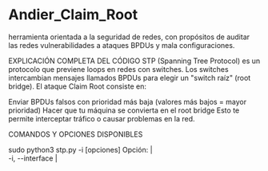 # Andier_Claim_Root
herramienta orientada a la seguridad de redes, con propósitos  de auditar las redes vulnerabilidades  a ataques BPDUs  y mala configuraciones.

EXPLICACIÓN COMPLETA DEL CÓDIGO
STP (Spanning Tree Protocol) es un protocolo que previene loops en redes con switches. Los switches intercambian mensajes llamados BPDUs para elegir un "switch raíz" (root bridge).
El ataque Claim Root consiste en:

Enviar BPDUs falsos con prioridad más baja (valores más bajos = mayor prioridad)
Hacer que tu máquina se convierta en el root bridge
Esto te permite interceptar tráfico o causar problemas en la red.

COMANDOS Y OPCIONES DISPONIBLES

sudo python3 stp.py -i <interfaz> [opciones]
Opción:         |  
-i, --interface |  

